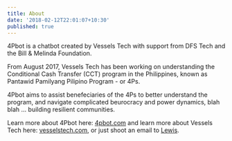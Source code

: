 ```yaml
---
title: About
date: '2018-02-12T22:01:07+10:30'
published: true
---
```


4Pbot is a chatbot created by Vessels Tech with support from DFS Tech and the Bill & Melinda Foundation.

From August 2017, Vessels Tech has been working on understanding the Conditional Cash Transfer (CCT) program in the Philippines, known as Pantawid Pamilyang Pilipino Program - or 4Ps.

4Pbot aims to assist benefeciaries of the 4Ps to better understand the program, and navigate complicated beurocracy and power dynamics, blah blah ... building resilient communities.

Learn more about 4Pbot here: [4pbot.com](https://4pbot.com)  and learn more about Vessels Tech here: [vesselstech.com](https://vesselstech.com), or just shoot an email to [Lewis](mailto:lewis@vesselstech.com).
